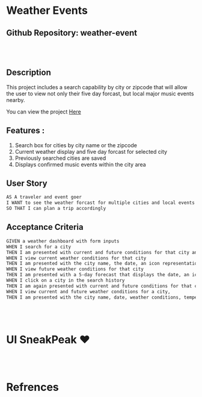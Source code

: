 # Weather Events

## Github Repository: weather-event

<br></br>

## Description

This project includes a search capability by city or zipcode that will allow the user to view not only their five day forcast, but local major music events nearby.

You can view the project <a href = "https://titan-mp.github.io/weather-event/">Here</a>

##  Features :

1) Search box for cities by city name or the zipcode
2) Current weather display and five day forcast for selected city
3) Previously searched cities are saved
4) Displays confirmed music events within the city area 

## User Story

```md
AS A traveler and event goer
I WANT to see the weather forcast for multiple cities and local events
SO THAT I can plan a trip accordingly

```

## Acceptance Criteria

```md
GIVEN a weather dashboard with form inputs
WHEN I search for a city
THEN I am presented with current and future conditions for that city and that city is added to the search history
WHEN I view current weather conditions for that city
THEN I am presented with the city name, the date, an icon representation of weather conditions, the temperature, the humidity, and the the wind speed
WHEN I view future weather conditions for that city
THEN I am presented with a 5-day forecast that displays the date, an icon representation of weather conditions, the temperature, the wind speed, and the humidity
WHEN I click on a city in the search history
THEN I am again presented with current and future conditions for that city
WHEN I view current and future weather conditions for a city,
THEN I am presented with the city name, date, weather conditions, temperature, humidity, and wind speed, as well as local events related to that city.

```

<br></br>

# UI SneakPeak ❤️

<br><br>

# Refrences
